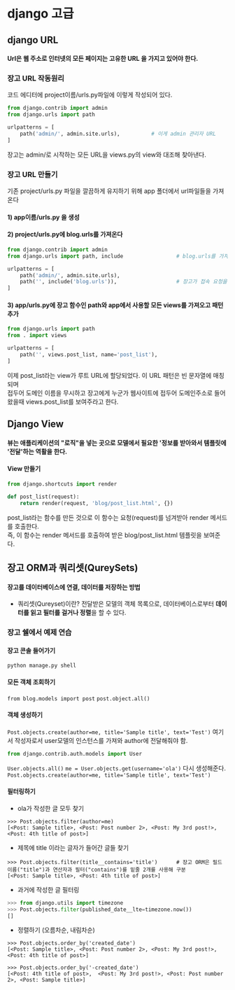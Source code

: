 # django 고급
## django URL
#### Url은 웹 주소로 인터넷의 모든 페이지는 고유한 URL 을 가지고 있어야 한다.
### 장고 URL 작동원리
코드 에디터에 project이름/urls.py파일에 이렇게 작성되어 있다.
```python
from django.contrib import admin
from django.urls import path

urlpatterns = [
    path('admin/', admin.site.urls),          # 이게 admin 관리자 URL
]
```
장고는 admin/로 시작하는 모든 URL을 views.py의 view와 대조해 찾아낸다.<br/>

### 장고 URL 만들기
기존 project/urls.py 파일을 깔끔하게 유지하기 위해 app 폴더에서 url파일들을 가져온다
#### 1) app이름/urls.py 을 생성
#### 2) project/urls.py에 blog.urls를 가져온다
```python
from django.contrib import admin
from django.urls import path, include                 # blog.urls를 가져오기 위해 include함수 추가

urlpatterns = [
    path('admin/', admin.site.urls),
    path('', include('blog.urls')),                   # 장고가 접속 요청을 blog.urls로 전송해 추가 명령을 찾도록 한다.
]
```
#### 3) app/urls.py에 장고 함수인 path와 app에서 사용할 모든 views를 가져오고 패턴추가
```python
from django.urls import path
from . import views

urlpatterns = [
    path('', views.post_list, name='post_list'),
]
```
이제 post_list라는 view가 루트 URL에 할당되었다. 이 URL 패턴은 빈 문자열에 매칭되며<br/>
접두어 도메인 이름을 무시하고 장고에게 누군가 웹사이트에 접두어 도메인주소로 들어왔을때 views.post_list를 보여주라고 한다.

## Django View
#### 뷰는 애플리케이션의 "로직"을 넣는 곳으로 모델에서 필요한 '정보를 받아와서 템플릿에 '전달'하는 역활을 한다.
#### View 만들기
```python
from django.shortcuts import render

def post_list(request):
    return render(request, 'blog/post_list.html', {})
```
post_list라는 함수를 만든 것으로 이 함수는 요청(request)를 넘겨받아 render 메서드를 호출한다. <br/>
즉, 이 함수는 render 메서드를 호출하여 받은 blog/post_list.html 템플릿을 보여준다.<br/>

## 장고 ORM과 쿼리셋(QureySets)
#### 장고를 데이터베이스에 연결, 데이터를 저장하는 방법
- 쿼리셋(Qureyset)이란?
전달받은 모델의 객체 목록으로, 데이터베이스로부터 <strong>데이터를 읽고 필터를 걸거나 정렬</strong>을 할 수 있다.<br/>
### 장고 쉘에서 예제 연습
#### 장고 콘솔 들어가기
```python manage.py shell```
#### 모든 객체 조회하기
```from blog.models import post```
```post.object.all()```

#### 객체 생성하기
```Post.objects.create(author=me, title='Sample title', text='Test')```
여기서 작성자로서 user모델의 인스턴스를 가져와 author에 전달해줘야 함.
```python
from django.contrib.auth.models import User
```
```User.objects.all()```
```me = User.objects.get(username='ola')```
다시 생성해준다.
```Post.objects.create(author=me, title='Sample title', text='Test')```
#### 필터링하기
- ola가 작성한 글 모두 찾기
```
>>> Post.objects.filter(author=me)
[<Post: Sample title>, <Post: Post number 2>, <Post: My 3rd post!>, <Post: 4th title of post>]
```
- 제목에 title 이라는 글자가 들어간 글들 찾기
```
>>> Post.objects.filter(title__contains='title')      # 장고 ORM은 필드 이름("title")과 연산자과 필터("contains")를 밑줄 2개를 사용해 구분
[<Post: Sample title>, <Post: 4th title of post>]
```

- 과거에 작성한 글 필터링
```python
>>> from django.utils import timezone
>>> Post.objects.filter(published_date__lte=timezone.now())
[]
```

- 정렬하기 (오름차순, 내림차순)
```
>>> Post.objects.order_by('created_date')
[<Post: Sample title>, <Post: Post number 2>, <Post: My 3rd post!>, <Post: 4th title of post>]

>>> Post.objects.order_by('-created_date')
[<Post: 4th title of post>,  <Post: My 3rd post!>, <Post: Post number 2>, <Post: Sample title>]
```

